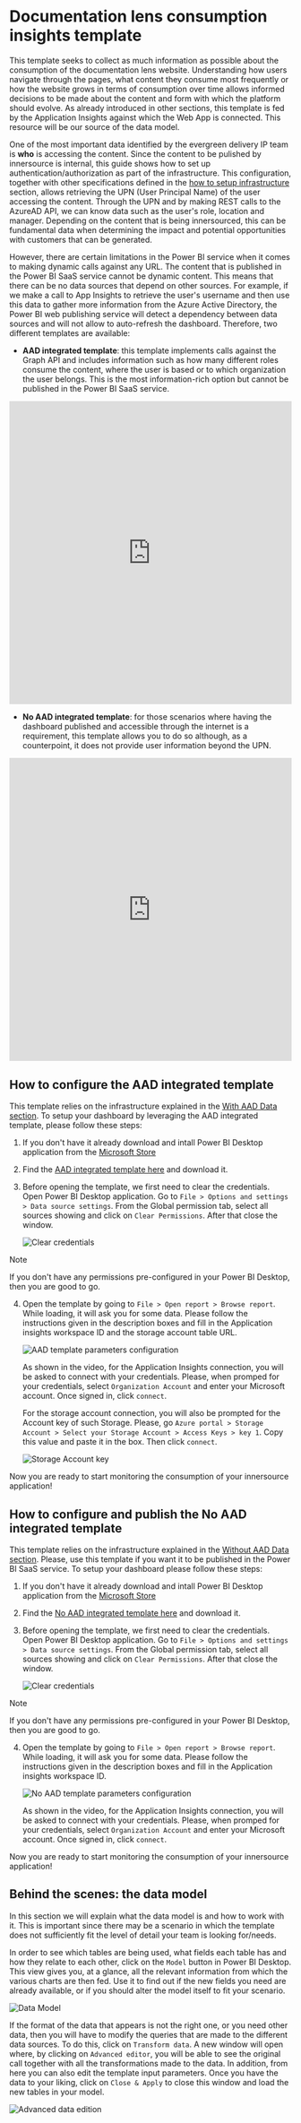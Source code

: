 # Documentation lens consumption insights template

This template seeks to collect as much information as possible about the consumption of the documentation lens website. Understanding how users navigate through the pages, what content they consume most frequently or how the website grows in terms of consumption over time allows informed decisions to be made about the content and form with which the platform should evolve. As already introduced in other sections, this template is fed by the Application Insights against which the Web App is connected. This resource will be our source of the data model.

One of the most important data identified by the evergreen delivery IP team is **who** is accessing the content. Since the content to be pulished by innersource is internal, this guide shows how to set up authentication/authorization as part of the infrastructure. This configuration, together with other specifications defined in the [how to setup infrastructure](../how-to-setup-infrastructure.md#Web-App-Configuration-to-extract-the-user-names) section, allows retrieving the UPN (User Principal Name) of the user accessing the content. Through the UPN and by making REST calls to the AzureAD API, we can know data such as the user's role, location and manager. Depending on the content that is being innersourced, this can be fundamental data when determining the impact and potential opportunities with customers that can be generated.

However, there are certain limitations in the Power BI service when it comes to making dynamic calls against any URL. The content that is published in the Power BI SaaS service cannot be dynamic content. This means that there can be no data sources that depend on other sources. For example, if we make a call to App Insights to retrieve the user's username and then use this data to gather more information from the Azure Active Directory, the Power BI web publishing service will detect a dependency between data sources and will not allow to auto-refresh the dashboard. Therefore, two different templates are available:

- **AAD integrated template**: this template implements calls against the Graph API and includes information such as how many different roles consume the content, where the user is based or to which organization the user belongs. This is the most information-rich option but cannot be published in the Power BI SaaS service.

<iframe width="100%" height="541.25" src="https://msit.powerbi.com/reportEmbed?reportId=f55af337-ad2e-42e1-974e-d317d6bf1cb9&autoAuth=true&ctid=72f988bf-86f1-41af-91ab-2d7cd011db47&config=eyJjbHVzdGVyVXJsIjoiaHR0cHM6Ly9kZi1tc2l0LXNjdXMtcmVkaXJlY3QuYW5hbHlzaXMud2luZG93cy5uZXQvIn0%3D" frameborder="0" allowFullScreen="true"></iframe>

- **No AAD integrated template**: for those scenarios where having the dashboard published and accessible through the internet is a requirement, this template allows you to do so although, as a counterpoint, it does not provide user information beyond the UPN.

<iframe width="100%" height="541.25" src="https://msit.powerbi.com/reportEmbed?reportId=8cabba6c-8e76-470a-a893-d027eb0ed1a6&autoAuth=true&ctid=72f988bf-86f1-41af-91ab-2d7cd011db47&config=eyJjbHVzdGVyVXJsIjoiaHR0cHM6Ly9kZi1tc2l0LXNjdXMtcmVkaXJlY3QuYW5hbHlzaXMud2luZG93cy5uZXQvIn0%3D" frameborder="0" allowFullScreen="true"></iframe>

## How to configure the AAD integrated template

This template relies on the infrastructure explained in the [With AAD Data section](../how-to-setup-infrastructure.md#With-AAD-Data). To setup your dashboard by leveraging the AAD integrated template, please follow these steps:

1. If you don't have it already download and intall Power BI Desktop application from the [Microsoft Store](https://www.microsoft.com/en-us/p/power-bi-desktop/9ntxr16hnw1t?activetab=pivot:overviewtab)
2. Find the [AAD integrated template here](https://microsofteur.sharepoint.com/:u:/t/EvergreenDeliveryIP/EchZhVUS2V5Hh1-okHmspgsBBbVTsIIpQD0hkDG47jBFUA?e=GSKNw5) and download it.
3. Before opening the template, we first need to clear the credentials. Open Power BI Desktop application. Go to `File > Options and settings > Data source settings`. From the Global permission tab, select all sources showing and click on `Clear Permissions`. After that close the window.

    ![Clear credentials](media/clear-credentials.gif)

> [!NOTE]
> If you don't have any permissions pre-configured in your Power BI Desktop, then you are good to go.

4. Open the template by going to `File > Open report > Browse report`. While loading, it will ask you for some data. Please follow the instructions given in the description boxes and fill in the Application insights workspace ID and the storage account table URL.

    ![AAD template parameters configuration](media/aad-template-parameters-configuration.gif)

    As shown in the video, for the Application Insights connection, you will be asked to connect with your credentials. Please, when promped for your credentials, select `Organization Account` and enter your Microsoft account. Once signed in, click `connect`.

    For the storage account connection, you will also be prompted for the Account key of such Storage. Please, go `Azure portal > Storage Account > Select your Storage Account > Access Keys > key 1`. Copy this value and paste it in the box. Then click `connect`.

    ![Storage Account key](media/storage-account-key.PNG)

Now you are ready to start monitoring the consumption of your innersource application!

## How to configure and publish the No AAD integrated template

This template relies on the infrastructure explained in the [Without AAD Data section](../how-to-setup-infrastructure.md#Without-AAD-Data). Please, use this template if you want it to be published in the Power BI SaaS service. To setup your dashboard please follow these steps:

1. If you don't have it already download and intall Power BI Desktop application from the [Microsoft Store](https://www.microsoft.com/en-us/p/power-bi-desktop/9ntxr16hnw1t?activetab=pivot:overviewtab)
2. Find the [No AAD integrated template here](https://microsofteur.sharepoint.com/:u:/t/EvergreenDeliveryIP/Efv-pDX2L9BHtKoiV1Lb98wBpSDsY5kgu39hysbKUC4FSg?e=GyNT9R) and download it.
3. Before opening the template, we first need to clear the credentials. Open Power BI Desktop application. Go to `File > Options and settings > Data source settings`. From the Global permission tab, select all sources showing and click on `Clear Permissions`. After that close the window.

    ![Clear credentials](media/clear-credentials.gif)

> [!NOTE]
> If you don't have any permissions pre-configured in your Power BI Desktop, then you are good to go.

4. Open the template by going to `File > Open report > Browse report`. While loading, it will ask you for some data. Please follow the instructions given in the description boxes and fill in the Application insights workspace ID.

    ![No AAD template parameters configuration](media/no-aad-template-parameters-configuration.gif)

    As shown in the video, for the Application Insights connection, you will be asked to connect with your credentials. Please, when promped for your credentials, select `Organization Account` and enter your Microsoft account. Once signed in, click `connect`.

Now you are ready to start monitoring the consumption of your innersource application!

## Behind the scenes: the data model

In this section we will explain what the data model is and how to work with it. This is important since there may be a scenario in which the template does not sufficiently fit the level of detail your team is looking for/needs.

In order to see which tables are being used, what fields each table has and how they relate to each other, click on the `Model` button in Power BI Desktop. This view gives you, at a glance, all the relevant information from which the various charts are then fed. Use it to find out if the new fields you need are already available, or if you should alter the model itself to fit your scenario.

![Data Model](media/data-model.png)

If the format of the data that appears is not the right one, or you need other data, then you will have to modify the queries that are made to the different data sources. To do this, click on `Transform data`. A new window will open where, by clicking on `Advanced editor`, you will be able to see the original call together with all the transformations made to the data. In addition, from here you can also edit the template input parameters. Once you have the data to your liking, click on `Close & Apply` to close this window and load the new tables in your model.



![Advanced data edition](media/data-model-advanced-edition.gif)